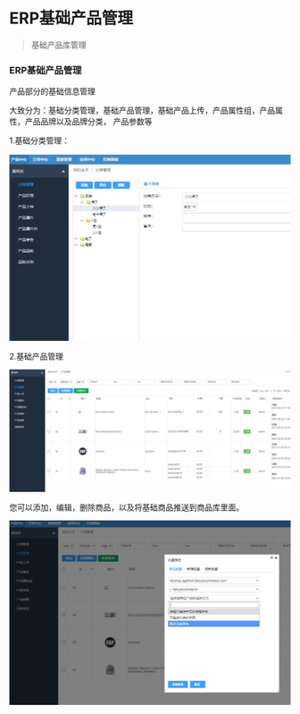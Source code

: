 ERP基础产品管理
=========

> 基础产品库管理


### ERP基础产品管理


产品部分的基础信息管理


大致分为：基础分类管理，基础产品管理，基础产品上传，产品属性组，产品属性，产品品牌以及品牌分类，
产品参数等

1.基础分类管理：


![](images/erp_6.jpg)


2.基础产品管理


![](images/erp_8.jpg)

您可以添加，编辑，删除商品，以及将基础商品推送到商品库里面。

![](images/erp_9.jpg)













